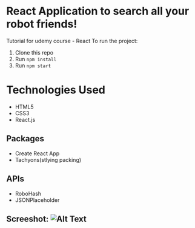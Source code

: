 # React Application to search all your robot friends!
Tutorial for udemy course - React
To run the project:

1. Clone this repo
2. Run `npm install`
3. Run `npm start`


# Technologies Used
* HTML5
* CSS3
* React.js
## Packages
* Create React App
* Tachyons(stlying packing)
## APIs
* RoboHash 
* JSONPlaceholder


## Screeshot: ![Alt Text](https://michaelgalas.netlify.com/assets/banner1.8ce81afbae3b680db6774e7d97dae58c.png)

